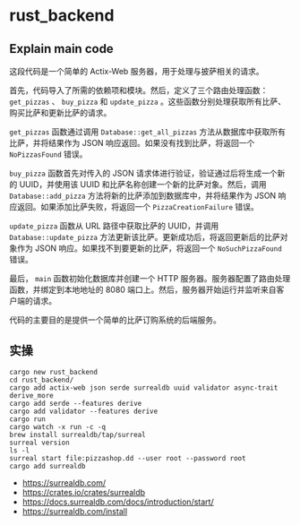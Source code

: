 # rust_backend

## Explain main code

这段代码是一个简单的 Actix-Web 服务器，用于处理与披萨相关的请求。

首先，代码导入了所需的依赖项和模块。然后，定义了三个路由处理函数： `get_pizzas` 、 `buy_pizza` 和 `update_pizza` 。这些函数分别处理获取所有比萨、购买比萨和更新比萨的请求。

 `get_pizzas` 函数通过调用 `Database::get_all_pizzas` 方法从数据库中获取所有比萨，并将结果作为 JSON 响应返回。如果没有找到比萨，将返回一个 `NoPizzasFound` 错误。

 `buy_pizza` 函数首先对传入的 JSON 请求体进行验证，验证通过后将生成一个新的 UUID，并使用该 UUID 和比萨名称创建一个新的比萨对象。然后，调用 `Database::add_pizza` 方法将新的比萨添加到数据库中，并将结果作为 JSON 响应返回。如果添加比萨失败，将返回一个 `PizzaCreationFailure` 错误。

 `update_pizza` 函数从 URL 路径中获取比萨的 UUID，并调用 `Database::update_pizza` 方法更新该比萨。更新成功后，将返回更新后的比萨对象作为 JSON 响应。如果找不到要更新的比萨，将返回一个 `NoSuchPizzaFound` 错误。

最后， `main` 函数初始化数据库并创建一个 HTTP 服务器。服务器配置了路由处理函数，并绑定到本地地址的 8080 端口上。然后，服务器开始运行并监听来自客户端的请求。

代码的主要目的是提供一个简单的比萨订购系统的后端服务。

## 实操

```shell
cargo new rust_backend
cd rust_backend/
cargo add actix-web json serde surrealdb uuid validator async-trait derive_more
cargo add serde --features derive
cargo add validator --features derive
cargo run
cargo watch -x run -c -q
brew install surrealdb/tap/surreal
surreal version
ls -l
surreal start file:pizzashop.dd --user root --password root
cargo add surrealdb
```

- <https://surrealdb.com/>
- <https://crates.io/crates/surrealdb>
- <https://docs.surrealdb.com/docs/introduction/start/>
- <https://surrealdb.com/install>
